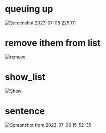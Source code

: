 # queuing up 
![Screenshot 2023-07-08 225011](https://github.com/yasinnorozzadeh/python-course2/assets/88095232/3e5eab36-811c-47c9-a3ba-8d95fd290c33)


# remove ithem from list
![remove](https://github.com/yasinnorozzadeh/python-course2/assets/88095232/59b4ae23-24c0-4684-bbe8-3dbf6484e9e0)

# show_list
![Show](https://github.com/yasinnorozzadeh/python-course2/assets/88095232/97b5d149-36e8-454f-a5a6-b11fa61a4bbc)

#  sentence
![Screenshot from 2023-07-08 15-52-35](https://github.com/yasinnorozzadeh/python-course2/assets/88095232/9c81467a-53c7-4e9e-adc7-6f48f8be3e50)

